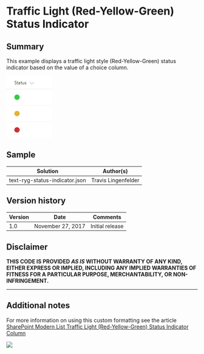 # Traffic Light (Red-Yellow-Green) Status Indicator

## Summary
This example displays a traffic light style (Red-Yellow-Green) status indicator based on the value of a choice column.

![screenshot of the sample](./screenshot.png)

## Sample

Solution|Author(s)
--------|---------
text-ryg-status-indicator.json | Travis Lingenfelder

## Version history

Version|Date|Comments
-------|----|--------
1.0|November 27, 2017|Initial release

## Disclaimer
**THIS CODE IS PROVIDED *AS IS* WITHOUT WARRANTY OF ANY KIND, EITHER EXPRESS OR IMPLIED, INCLUDING ANY IMPLIED WARRANTIES OF FITNESS FOR A PARTICULAR PURPOSE, MERCHANTABILITY, OR NON-INFRINGEMENT.**

---

## Additional notes

For more information on using this custom formatting see the article [SharePoint Modern List Traffic Light (Red-Yellow-Green) Status Indicator Column](http://www.constellationsolutions.com/how-to/sharepoint-modern-list-traffic-light-red-yellow-green-status-indicator-column/)

<img src="https://telemetry.sharepointpnp.com/sp-dev-column-formatting/samples/text-ryg-status-indicator" />